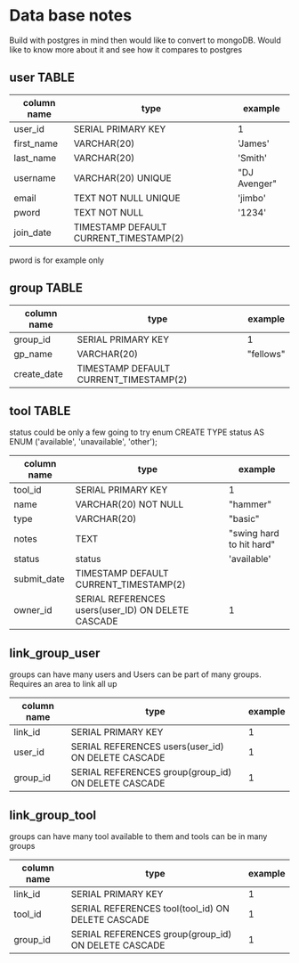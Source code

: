 # Data base notes

Build with postgres in mind then would like to convert to mongoDB. Would like to know more about it and see how it compares to postgres

## user TABLE

| column name | type                                   | example      |
| ----------- | -------------------------------------- | ------------ |
| user_id     | SERIAL PRIMARY KEY                     | 1            |
| first_name  | VARCHAR(20)                            | 'James'      |
| last_name   | VARCHAR(20)                            | 'Smith'      |
| username    | VARCHAR(20) UNIQUE                     | "DJ Avenger" |
| email       | TEXT NOT NULL UNIQUE                   | 'jimbo'      |
| pword       | TEXT NOT NULL                          | '1234'       |
| join_date   | TIMESTAMP DEFAULT CURRENT_TIMESTAMP(2) |              |

pword is for example only

## group TABLE

| column name | type                                   | example   |
| ----------- | -------------------------------------- | --------- |
| group_id    | SERIAL PRIMARY KEY                     | 1         |
| gp_name     | VARCHAR(20)                            | "fellows" |
| create_date | TIMESTAMP DEFAULT CURRENT_TIMESTAMP(2) |           |

## tool TABLE

status could be only a few going to try enum
CREATE TYPE status AS ENUM ('available', 'unavailable', 'other');

| column name | type                                               | example                  |
| ----------- | -------------------------------------------------- | ------------------------ |
| tool_id     | SERIAL PRIMARY KEY                                 | 1                        |
| name        | VARCHAR(20) NOT NULL                               | "hammer"                 |
| type        | VARCHAR(20)                                        | "basic"                  |
| notes       | TEXT                                               | "swing hard to hit hard" |
| status      | status                                             | 'available'              |
| submit_date | TIMESTAMP DEFAULT CURRENT_TIMESTAMP(2)             |                          |
| owner_id    | SERIAL REFERENCES users(user_ID) ON DELETE CASCADE | 1                        |

## link_group_user

groups can have many users and Users can be part of many groups. Requires an area to link all up

| column name | type                                                | example |
| ----------- | --------------------------------------------------- | ------- |
| link_id     | SERIAL PRIMARY KEY                                  | 1       |
| user_id     | SERIAL REFERENCES users(user_id) ON DELETE CASCADE  | 1       |
| group_id    | SERIAL REFERENCES group(group_id) ON DELETE CASCADE | 1       |

## link_group_tool

groups can have many tool available to them and tools can be in many groups

| column name | type                                                | example |
| ----------- | --------------------------------------------------- | ------- |
| link_id     | SERIAL PRIMARY KEY                                  | 1       |
| tool_id     | SERIAL REFERENCES tool(tool_id) ON DELETE CASCADE   | 1       |
| group_id    | SERIAL REFERENCES group(group_id) ON DELETE CASCADE | 1       |
